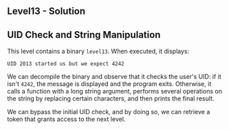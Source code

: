 ## **Level13 - Solution**

## UID Check and String Manipulation

This level contains a binary `level13`. When executed, it displays:

`UID 2013 started us but we expect 4242`

We can decompile the binary and observe that it checks the user's UID: if it isn't `4242`, the message is displayed and the program exits. Otherwise, it calls a function with a long string argument, performs several operations on the string by replacing certain characters, and then prints the final result.

We can bypass the initial UID check, and by doing so, we can retrieve a token that grants access to the next level.
